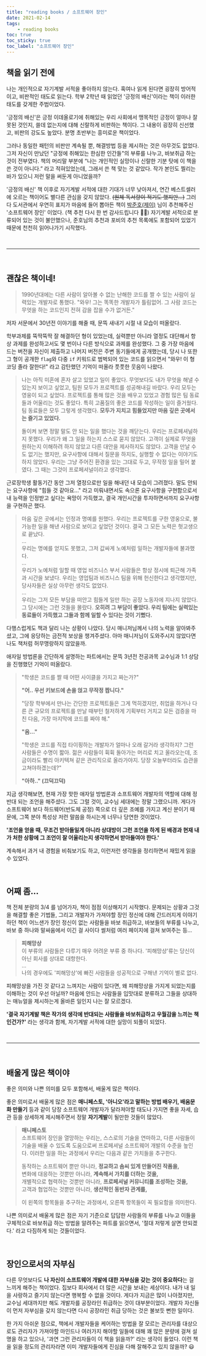 ```yaml
---
title: "reading books / 소프트웨어 장인"
date: 2021-02-14
tags:
    - reading books
toc: true
toc_sticky: true
toc_label: "소프트웨어 장인"
---
```


## 책을 읽기 전에
나는 개인적으로 자기계발 서적을 좋아하지 않는다. 
혹여나 읽게 된다면 굉장히 방어적이고, 비판적인 태도로 읽는다. 
학부 2학년 때 읽었던 '긍정의 배신'이라는 책이 이러한 태도를 갖게한 주범이었다.  
  
'긍정의 배신'은 긍정 이데올로기에 취해있는 우리 사회에서 
맹목적인 긍정이 얼마나 잘못된 것인지, 쓸데 없는지에 대해 신랄하게 비판하는 책이다. 
그 내용이 굉장히 신선했고, 비판의 강도도 높았다. 분명 초반부는 흥미로운 책이었다.  
  
그러나 동일한 패턴의 비판만 계속될 뿐, 해결방법 등을 제시하는 것은 아무것도 없었다. 
그저 자신이 만났던 "긍정에 취해있는 한심한 인간들"의 부류를 나누고, 바보취급 하는 것이 전부였다. 
책의 머리말 부분에 “나는 개인적인 실망이나 신랄한 기분 탓에 이 책을 쓴 것이 아니다.” 라고 적혀있었는데, 
그래서 쓴 책 맞는 것 같았다. 작가 본인도 찔리는 바가 있으니 저런 말을 써둔게 아니었을까?

'긍정의 배신' 책 이후로 자기계발 서적에 대한 기대가 너무 낮아져서, 연간 베스트셀러에 오르는 책이어도 
별다른 관심을 갖지 않았다. ~~(원체 독서량이 적기도 했지만...)~~ 
그러다 도서관에서 우연히 표지가 마음에 들어 뽑아든 책이 [박준호(제이)](https://pjh3749.tistory.com/) 
님이 추천해주신 '소프트웨어 장인' 이었다. (책 추천 다시 한 번 감사드립니다 🙇‍♂️) 
자기계발 서적으로 분류되어 있는 것이 불안했으나, 준호님의 추천과 포비의 추천 목록에도 포함되어 있었기 때문에 
천천히 읽어나가기 시작했다. 

<br>

---

<br>

## 괜찮은 책이네!

> 1990년대에는 다른 사람이 알아볼 수 없는 난해한 코드를 짤 수 있는 사람이 실력있는 개발자로 통했다.
> "와우! 그는 똑똑한 개발자가 틀림없어. 그 사람 코드는 무엇을 하는 코드인지 전혀 감을 잡을 수가 없거든."

저자 서문에서 30년전 이야기를 해줄 때, 문뜩 새내기 시절 내 모습이 떠올랐다.  
  
학부과제를 뚝딱뚝딱 잘 해결하던 형이 있었는데, 실력뿐만 아니라 열정도 대단해서 
항상 과제를 완성하고서도 몇 번이나 다른 방식으로 과제를 완성했다. 
그 중 가장 마음에 드는 버전을 자신이 제출하고 나머지 버전은 주변 동기들에게 공개했는데, 
당시 나 또한 그 형이 공개한 `flag`와 다중 `if` 키워드로 범벅되어 있는 코드를 읽으면서 
"와우! 이 형 코딩 졸라 잘한다!" 라고 감탄했던 기억이 떠올라 풋풋한 웃음이 나왔다.  

> 나는 아직 미혼에 혼자 살고 있었고 일이 좋았다. 무엇보다도 내가 무엇을 해낼 수 있는지 보이고 싶었고, 
> 팀원 모두가 프로젝트를 성공해내길 바랐다. 우리 모두는 영웅이 되고 싶었다. 
> 프로젝트를 통해 많은 것을 배우고 있었고 경험 많은 팀 동료들과 어울리는 것도 좋았다. 
> 특히 고품질의 좋은 코드를 작성하는 일이 즐거웠다. 팀 동료들은 모두 그렇게 생각했다. 
> **모두가 지치고 힘들었지만 마음 깊은 곳에서는 즐기고 있었다.**
>
> 돌이켜 보면 정말 말도 안 되는 일을 했다는 것을 깨닫는다. 우리는 프로페셔널하지 못했다. 
> 우리가 왜 그 일을 하는지 스스로 묻지 않았다. 고객이 실제로 무엇을 원하는지 이해하려 하지 않았고 
> 다른 대안을 제사하지도 않았다. 고객을 만날 수도 없기는 했지만, 요구사항에 대해서 질문을 하지도, 
> 실행할 수 없다는 이야기도 하지 않았다. 우리는 그냥 주어진 환경을 있는 그대로 두고, 
> 무작정 일을 밀어 붙였다. 그 때는 그것이 프로페셔널이라고 생각했다.

근로장학생 활동기간 동안 그저 열정으로만 일을 해내던 내 모습이 그려졌다. 
말도 안되는 요구사항에 "힘들 것 같아요..." 라고 미뤄내면서도 속으론 요구사항을 구현함으로서 
내 능력을 인정받고 싶다는 욕망이 가득했고, 결국 개인시간을 투자하면서까지 요구사항을 구현하곤 했다.  
  
> 마음 깊은 곳에서는 인정과 명예를 원했다. 우리는 프로젝트를 구한 영웅으로, 불가능한 일을 해낸 사람으로 
> 보이고 싶었던 것이다. 결국 그 모든 노력은 헛고생으로 끝났다.  
> ...  
> 우리는 명예를 얻지도 못했고, 그저 값싸게 노예처럼 일하는 개발자들에 불과했다.  
> ...  
> 우리가 노예처럼 일할 때 영업 비즈니스 부서 사람들은 항상 정시에 퇴근해 가족과 시간을 보냈다. 
> 우리는 영업팀과 비즈니스 팀을 위해 헌신한다고 생각했지만, 당사자들은 실상 아무런 생각도 없었다.  
> ...  
> 우리는 그저 모든 부담을 떠안고 힘들게 일만 하는 공장 노동자에 지나지 않았다. 그 당시에는 그런 것들을 몰랐다. 
> **오히려 그 부담이 좋았다. 우리 팀에는 실력있는 동료들이 가득했고 그들과 함께 일할 수 있다는 것이 기뻤다.**
  
다행스럽게도 책과 달리 나는 상황이 나았다. 당시 매니저님께서 나의 노력을 알아봐주셨고, 
그에 응당하는 금전적 보상을 챙겨주셨다. 아마 매니저님이 도와주시지 않았다면 나도 책처럼 허무맹랑하지 않았을까.  
  
애자일 방법론을 간단하게 설명하는 파트에서는 문뜩 3년전 전공과목 교수님과 1:1 상담을 진행했던 기억이 떠올랐다.

> "학생은 코드를 짤 때 어떤 사이클을 가지고 짜는가?"  
> 
> **"어.. 우선 키보드에 손을 얹고 무작정 짭니다."**  
> 
> "당장 학부에서 만나는 간단한 프로젝트들은 그게 먹히겠지만, 
> 취업을 하거나 다른 큰 규모의 프로젝트를 만날 때부턴 철저하게 기획부터 거치고 
> 모든 검증을 마친 다음, 가장 마지막에 코드를 짜야 해."
> 
> **"음..."**
>
> "학생은 코드를 직접 타이핑하는 개발자가 얼마나 오래 갈거라 생각하지? 
> 그런 사람들은 수명이 짧아. 젊은 사람들이 휙휙 돌아가는 머리로 치고 올라오는데, 
> 조금이라도 빨리 아키텍쳐 같은 관리직으로 올라가야지.
> 당장 오늘부터라도 습관을 고쳐야하겠는데?"
>
> **"아하.." (끄덕끄덕)**

지금 생각해보면, 현재 가장 핫한 애자일 방법론과 소프트웨어 개발자의 역할에 대해 정반대 되는 조언을 해주셨다. 
그도 그럴 것이, 교수님 세대에는 정말 그랬으니까. 게다가 소프트웨어 보다 하드웨어(반도체 공정) 쪽으로 
더 깊은 조예를 가지고 계신 분이기 때문에, 그쪽 분야 특성상 저런 말씀을 하시는게 너무나 당연한 것이었다. 
  
**'조언을 얻을 때, 무조건 받아들일게 아니라 상대방이 그런 조언을 하게 된 배경과 
현재 내가 처한 상황에 그 조언이 잘 어울리는지 생각하면서 받아들여야 한다.'**  
  
계속해서 과거 내 경험을 비춰보기도 하고, 이런저런 생각들을 정리하면서 재밌게 읽을 수 있었다.  

<br>

## 어째 좀...
책 전체 분량의 3/4 를 넘어가자, 책이 점점 이상해지기 시작했다. 
문제되는 상황과 그것을 해결할 좋은 기법들, 
그리고 개발자가 가져야할 장인 정신에 대해 간드러지게 이야기하던 책이 
어느샌가 장인 정신이 없는 사람들을 바보 취급하고, 바보들의 부류를 나누고, 바보 중 하나와 말싸움에서 이긴 걸 
사이다 썰처럼 여러 페이지에 걸쳐 보여주는 등...  
  
> **피해망상**  
> 이 부류의 사람들은 다루기 매우 어려운 부류 중 하나다. '피해망상'류는 당신이 아닌 회사를 상대로 대항한다.  
> ...  
> 나의 경우에도 '피해망상'에 빠진 사람들을 성공적으로 구해낸 기억이 별로 없다.

피해망상을 가진 것 같다고 느껴지는 사람이 있다면, 왜 피해망상을 가지게 되었는지를 이해하는 것이 우선 아닐까? 
마음에 안드는 사람들을 입맛대로 분류하고 그들을 상대하는 매뉴얼을 제시하는게 올바른 일인지 나는 잘 모르겠다.  

**'결국 자기계발 책은 작가의 생각에 반대되는 사람들을 바보취급하고 우월감을 느끼는 책인건가?'** 
라는 생각과 함께, 자기계발 서적에 대한 실망이 되풀이 되었다. 

<br>

---

<br>

## 배울게 많은 책이야
좋은 의미와 나쁜 의미를 모두 포함해서, 배울게 많은 책이다.  
  
좋은 의미로서 배울게 많은 점은 **매니페스토, '아니오'라고 말하는 방법 배우기, 배움문화 만들기** 등과 같이 
당장 소프트웨어 개발자가 달라져야할 태도나 가지면 좋을 자세, 습관 등을 상세하게 제시해주면서 
정말 **자기계발**이 될만한 것들이 많았다.

> **매니페스토**  
> 소프트웨어 장인을 열망하는 우리는, 스스로의 기술을 연마하고, 
> 다른 사람들이 기술을 배울 수 있도록 도움으로써 프로페셔널 소프트웨어 개발의 수준을 높인다. 
> 이러한 일을 하는 과정에서 우리는 다음과 같은 가치들을 추구한다.
>  
> 동작하는 소프트웨어 뿐만 아니라, **정교하고 솜씨 있게 만들어진 작품을,**  
> 변화에 대응하는 것뿐만 아니라, **계속해서 가치를 더하는 것을,**  
> 개별적으로 협력하는 것뿐만 아니라, **프로페셔널 커뮤니티를 조성하는 것을,**  
> 고객과 협업하는 것뿐만 아니라, **생산적인 동반자 관계를,**  
> 
> 이 왼쪽의 항목들을 추구하는 과정에서, 오른쪽 항목들이 꼭 필요함을 의미한다.

나쁜 의미로서 배울게 많은 점은 자기 기준으로 답답한 사람들의 부류를 나누고 이들을 구체적으로 바보취급 하는 
방법을 알려주는 파트를 읽으면서, '절대 저렇게 살면 안되겠다.' 라고 다짐하게 되는 것들이었다.  
  
<br>
  
## 장인으로서의 자부심
다른 무엇보다도 **나 자신이 소프트웨어 개발에 대한 자부심을 갖는 것이 중요하다**는 걸 느끼게 해주는 책이었다. 
집보다 회사에서 더 많은 시간을 보내는 세상이다. 내가 내 일을 사랑하고 즐기지 않는다면 행복할 수 없을 것이다. 
게다가 지금은 많이 나아졌지만, 교수님 세대까지만 해도 개발자를 공장라인 취급하는 것이 대부분이었다. 
개발자 자신들이 먼저 자부심을 갖지 않는다면 다시 공장라인 취급 당하는 것은 불보듯 뻔한 일이다.  
  
한 가지 아쉬운 점으로, 책에서 개발자들을 케어하는 방법을 잘 모르는 관리자를 대상으로도 
관리자가 가져야할 마인드나 여러가지 해야할 일들에 대해 꽤 많은 분량에 걸쳐 설명을 하고 있으나, 
'과연 그런 관리자들이 이 책을 읽을까?' 라는 생각이 들었다. 이런 책을 읽을 정도의 관리자라면 
이미 개발자들에게 진심을 다해 잘해주고 있지 않을까? 😃
